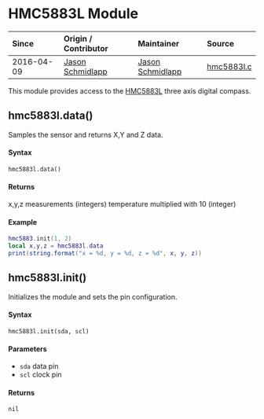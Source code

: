 # HMC5883L Module
| Since  | Origin / Contributor  | Maintainer  | Source  |
| :----- | :-------------------- | :---------- | :------ |
| 2016-04-09 | [Jason Schmidlapp](https://github.com/jschmidlapp) | [Jason Schmidlapp](https://github.com/jschmidlapp) | [hmc5883l.c](../../../app/modules/hmc5883l.c)|


This module provides access to the [HMC5883L](https://www.adafruit.com/datasheets/HMC5883L_3-Axis_Digital_Compass_IC.pdf) three axis digital compass.

## hmc5883l.data()
Samples the sensor and returns X,Y and Z data.

#### Syntax
`hmc5883l.data()`

#### Returns
x,y,z measurements (integers)
temperature multiplied with 10 (integer)

#### Example
```lua
hmc5883.init(1, 2)
local x,y,z = hmc5883l.data
print(string.format("x = %d, y = %d, z = %d", x, y, z))
```

## hmc5883l.init()
Initializes the module and sets the pin configuration.

#### Syntax
`hmc5883l.init(sda, scl)`

#### Parameters
- `sda` data pin
- `scl` clock pin

#### Returns
`nil`
